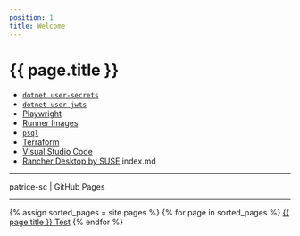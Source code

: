 ```yaml
---
position: 1
title: Welcome
---
```

# {{ page.title }}
- [`dotnet user-secrets`](https://learn.microsoft.com/en-us/aspnet/core/security/app-secrets)
- [`dotnet user-jwts`](https://learn.microsoft.com/en-us/aspnet/core/security/authentication/jwt-authn)
- [Playwright](https://playwright.dev/)
- [Runner Images](https://github.com/actions/runner-images/tree/main?tab=readme-ov-file#readme)
- [`psql`](https://www.postgresql.org/docs/current/app-psql.html)
- [Terraform](https://developer.hashicorp.com/terraform)
- [Visual Studio Code](https://code.visualstudio.com/)
- [Rancher Desktop by SUSE](https://rancherdesktop.io/)
index.md
<hr>
patrice-sc | GitHub Pages
<hr>
{% assign sorted_pages = site.pages %}
{% for page in sorted_pages %}
  <a href="{{ page.url }}">{{ page.title }} Test</a>
{% endfor %}
